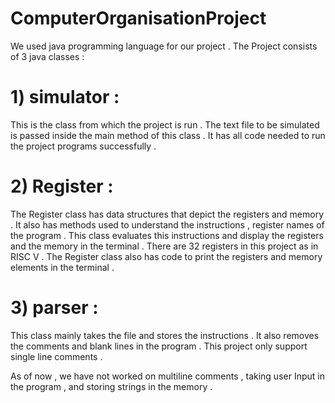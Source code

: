# ComputerOrganisationProject
We used java programming language for our project . 
The Project consists of 3 java classes :
# 1) simulator :
  This is the class from which the project is run . The text file to be simulated is passed inside the main method of this class .
  It has all code needed to run the project programs successfully .
  
 # 2) Register :
  The Register class has data structures that depict the registers and memory . 
  It also has methods used to understand the instructions , register names of the program .
  This class evaluates this instructions and display the registers and the memory in the terminal . 
  There are 32 registers in this project as in RISC V .
  The Register class also has code to print the registers and memory elements in the terminal . 
  
 # 3) parser :
  This class mainly takes the file and stores the instructions .
  It also removes the comments and blank lines in the program .
  This project only support single line comments .
  
  As of now , we have not worked on multiline comments , taking user Input in the program , and storing strings in the memory .
  
